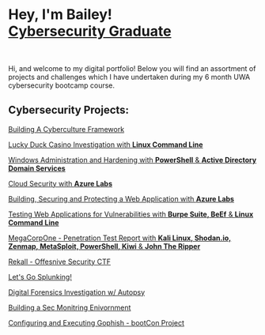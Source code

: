 <h1>Hey, I'm Bailey! <br/><a href="https://www.linkedin.com/in/bailey-curtis-686802165/">Cybersecurity Graduate</a></h1>

<br>
<p> Hi, and welcome to my digital portfolio! Below you will find an assortment of projects and challenges which I have undertaken during my 6 month UWA cybersecurity bootcamp course. </p>

<h2>Cybersecurity Projects:</h2>

<p><a href="https://github.com/bailey-curtis/Building-A-Cyberculture-Framework/tree/main">Building A Cyberculture Framework</a></p>
<p><a href="https://github.com/bailey-curtis/Lucky-Duck-Casino-Investigation/tree/main">Lucky Duck Casino Investigation with <b>Linux Command Line</b> </p>
<p><a href="https://github.com/bailey-curtis/Windows-Administration-And-Hardening/tree/main">Windows Administration and Hardening with <b>PowerShell</b> & <b>Active Directory Domain Services</b> </p>
<p><a href="https://github.com/bailey-curtis/Cloud-Security/tree/main">Cloud Security with <b>Azure Labs</b> </p>
<p><a href="https://github.com/bailey-curtis/Building-Securing-Protecting-Web-Application/tree/main">Building, Securing and Protecting a Web Application  with <b>Azure Labs</b></p>
<p><a href="https://github.com/bailey-curtis/Testing-Web-Applications-For-Vulnerabilities/tree/main"> Testing Web Applications for Vulnerabilities with <b>Burpe Suite, BeEf</b> & <b>Linux Command Line</b> </p>
<p><a href="https://github.com/bailey-curtis/Penetration-Test-Report/tree/main"> MegaCorpOne - Penetration Test Report with <b>Kali Linux, Shodan.io, Zenmap, MetaSploit, PowerShell, Kiwi</b> & <b>John The Ripper</b></p>
<p> Rekall - Offesnive Security CTF </p>
<p> Let's Go Splunking! </p> 
<p> Digital Forensics Investigation w/ Autopsy </p>
<p> Building a Sec Monitring Enivornment </p>
<p> Configuring and Executing Gophish - bootCon Project </h2>

<!--

Here are some ideas to get you started:

- 🔭 I’m currently working on ...
- 🌱 I’m currently learning ...
- 👯 I’m looking to collaborate on ...
- 🤔 I’m looking for help with ...
- 💬 Ask me about ...
- 📫 How to reach me: ...
- 😄 Pronouns: ...
- ⚡ Fun fact: ...
-->
